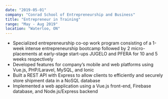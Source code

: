 ```yaml
---
date: "2019-05-01"
company: "Conrad School of Entrepreneurship and Business"
title: "Entrepreneur in Training"
range: "May - Aug 2019"
location: "Waterloo, ON"
---
```


- Specialized entrepreneurship co-op work program consisting of a 1-week intense entrepreneurship bootcamp followed by 2 micro-placements at early-stage start-ups JUGELO and PFERA for 10 and 5 weeks respectively
- Developed features for company’s mobile and web platforms using Vue.js, PHP/Laravel, MySQL, and Ionic
- Built a REST API with Express to allow clients to efficiently and securely store shipment data in a NoSQL database
- Implemented a web application using a Vue.js front-end, Firebase database, and Node.js/Express backend
